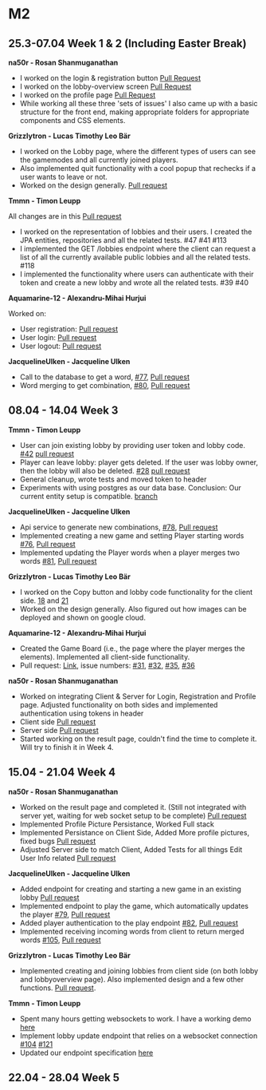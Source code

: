 # M2

## 25.3-07.04 Week 1 & 2 (Including Easter Break)

**na50r - Rosan Shanmuganathan**
- I worked on the login & registration button [Pull Request](https://github.com/sopra-fs24-group-41/sopra-fs24-group-41-client/pull/59)
- I worked on the lobby-overview screen [Pull Request](https://github.com/sopra-fs24-group-41/sopra-fs24-group-41-client/pull/60)
- I worked on the profile page [Pull Request](https://github.com/sopra-fs24-group-41/sopra-fs24-group-41-client/pull/61)
- While working all these three 'sets of issues' I also came up with a basic structure for the front end, making appropriate folders for appropriate components and CSS elements.


**Grizzlytron - Lucas Timothy Leo Bär**
- I worked on the Lobby page, where the different types of users can see the gamemodes and all currently joined players.
- Also implemented quit functionality with a cool popup that rechecks if a user wants to leave or not.
- Worked on the design generally. [Pull request](https://github.com/sopra-fs24-group-41/sopra-fs24-group-41-client/pull/62)

**Tmmn - Timon Leupp**

All changes are in this [Pull request](https://github.com/sopra-fs24-group-41/sopra-fs24-group-41-server/pull/119)

- I worked on the representation of lobbies and their users. I created the JPA entities, repositories and all the related tests. #47 #41 #113
- I implemented the GET /lobbies endpoint where the client can request a list of all the currently available public lobbies and all the related tests. #118
- I implemented the functionality where users can authenticate with their token and create a new lobby and wrote all the related tests. #39 #40

**Aquamarine-12 - Alexandru-Mihai Hurjui**

Worked on:

- User registration: [Pull request](https://github.com/sopra-fs24-group-41/sopra-fs24-group-41-server/pull/115)
- User login: [Pull request](https://github.com/sopra-fs24-group-41/sopra-fs24-group-41-server/pull/116)
- User logout: [Pull request](https://github.com/sopra-fs24-group-41/sopra-fs24-group-41-server/pull/117)

**JacquelineUlken - Jacqueline Ulken**
- Call to the database to get a word, [#77](https://github.com/sopra-fs24-group-41/sopra-fs24-group-41-server/issues/77), [Pull request](https://github.com/sopra-fs24-group-41/sopra-fs24-group-41-server/pull/114)
- Word merging to get combination, [#80](https://github.com/sopra-fs24-group-41/sopra-fs24-group-41-server/issues/80), [Pull request](https://github.com/sopra-fs24-group-41/sopra-fs24-group-41-server/pull/114)

## 08.04 - 14.04 Week 3

**Tmmn - Timon Leupp**
- User can join existing lobby by providing user token and lobby code. [#42](https://github.com/sopra-fs24-group-41/sopra-fs24-group-41-server/issues/42) [pull request](https://github.com/sopra-fs24-group-41/sopra-fs24-group-41-server/pull/125)
- Player can leave lobby: player gets deleted. If the user was lobby owner, then the lobby will also be deleted. [#28](https://github.com/sopra-fs24-group-41/sopra-fs24-group-41-server/issues/28) [pull request](https://github.com/sopra-fs24-group-41/sopra-fs24-group-41-server/pull/127)
- General cleanup, wrote tests and moved token to header
- Experiments with using postgres as our data base. Conclusion: Our current entity setup is compatible. [branch](https://github.com/sopra-fs24-group-41/sopra-fs24-group-41-server/tree/postgres)

 **JacquelineUlken - Jacqueline Ulken**
 - Api service to generate new combinations, [#78](https://github.com/sopra-fs24-group-41/sopra-fs24-group-41-server/issues/78), [Pull request](https://github.com/sopra-fs24-group-41/sopra-fs24-group-41-server/pull/124)
 - Implemented creating a new game and setting Player starting words [#76](https://github.com/sopra-fs24-group-41/sopra-fs24-group-41-server/issues/76), [Pull request](https://github.com/sopra-fs24-group-41/sopra-fs24-group-41-server/pull/128)
 - Implemented updating the Player words when a player merges two words [#81](https://github.com/sopra-fs24-group-41/sopra-fs24-group-41-server/issues/81), [Pull request](https://github.com/sopra-fs24-group-41/sopra-fs24-group-41-server/pull/128)

**Grizzlytron - Lucas Timothy Leo Bär**
- I worked on the Copy button and lobby code functionality for the client side. [18](https://github.com/sopra-fs24-group-41/sopra-fs24-group-41-client/issues/18) and [21](https://github.com/sopra-fs24-group-41/sopra-fs24-group-41-client/issues/21)
- Worked on the design generally. Also figured out how images can be deployed and shown on google cloud.

**Aquamarine-12 - Alexandru-Mihai Hurjui**

- Created the Game Board (i.e., the page where the player merges the elements). Implemented all client-side functionality.
- Pull request: [Link](https://github.com/sopra-fs24-group-41/sopra-fs24-group-41-client/pull/65), issue numbers: [#31](https://github.com/sopra-fs24-group-41/sopra-fs24-group-41-client/issues/31), [#32](https://github.com/sopra-fs24-group-41/sopra-fs24-group-41-client/issues/32), [#35](https://github.com/sopra-fs24-group-41/sopra-fs24-group-41-client/issues/35), [#36](https://github.com/sopra-fs24-group-41/sopra-fs24-group-41-client/issues/36)

**na50r - Rosan Shanmuganathan**
- Worked on integrating Client & Server for Login, Registration and Profile page. Adjusted functionality on both sides and implemented authentication using tokens in header 
- Client side [Pull request](https://github.com/sopra-fs24-group-41/sopra-fs24-group-41-client/pull/64)
- Server side [Pull request](https://github.com/sopra-fs24-group-41/sopra-fs24-group-41-server/pull/130)
- Started working on the result page, couldn't find the time to complete it. Will try to finish it in Week 4.

## 15.04 - 21.04 Week 4
**na50r - Rosan Shanmuganathan**
- Worked on the result page and completed it. (Still not integrated with server yet, waiting for web socket setup to be complete) [Pull request](https://github.com/sopra-fs24-group-41/sopra-fs24-group-41-client/pull/71)
- Implemented Profile Picture Persistance, Worked Full stack
- Implemented Persistance on Client Side, Added More profile pictures, fixed bugs [Pull request](https://github.com/sopra-fs24-group-41/sopra-fs24-group-41-client/pull/74)
- Adjusted Server side to match Client, Added Tests for all things Edit User Info related [Pull request](https://github.com/sopra-fs24-group-41/sopra-fs24-group-41-server)

 **JacquelineUlken - Jacqueline Ulken**
 - Added endpoint for creating and starting a new game in an existing lobby [Pull request](https://github.com/sopra-fs24-group-41/sopra-fs24-group-41-server/pull/134)
 - Implemented endpoint to play the game, which automatically updates the player [#79](https://github.com/sopra-fs24-group-41/sopra-fs24-group-41-server/issues/79), [Pull request](https://github.com/sopra-fs24-group-41/sopra-fs24-group-41-server/pull/134)
 - Added player authentication to the play endpoint [#82](https://github.com/sopra-fs24-group-41/sopra-fs24-group-41-server/issues/82), [Pull request](https://github.com/sopra-fs24-group-41/sopra-fs24-group-41-server/pull/134)
 - Implemented receiving incoming words from client to return merged words [#105](https://github.com/sopra-fs24-group-41/sopra-fs24-group-41-server/issues/105), [Pull request](https://github.com/sopra-fs24-group-41/sopra-fs24-group-41-server/pull/134)

 **Grizzlytron - Lucas Timothy Leo Bär**
- Implemented creating and joining lobbies from client side (on both lobby and lobbyoverview page). Also implemented design and a few other functions. [Pull request](https://github.com/sopra-fs24-group-41/sopra-fs24-group-41-client/pull/72). 


**Tmmn - Timon Leupp**
- Spent many hours getting websockets to work. I have a working demo [here](https://sopra-fs24-leupp-timon-client.oa.r.appspot.com/websocket-demo)
- Implement lobby update endpoint that relies on a websocket connection [#104](https://github.com/sopra-fs24-group-41/sopra-fs24-group-41-server/issues/104) [#121](https://github.com/sopra-fs24-group-41/sopra-fs24-group-41-server/issues/121)
- Updated our endpoint specification [here](https://docs.google.com/document/d/17lbypcjihu_So1mG5_hbFzTprMyhldP0R6PDwxjIpnU/edit?usp=sharing)

## 22.04 - 28.04 Week 5
